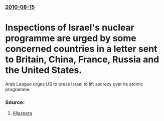 ### [2010-08-15](/news/2010/08/15/index.md)

# Inspections of Israel's nuclear programme are urged by some concerned countries in a letter sent to Britain, China, France, Russia and the United States. 

Arab League urges US to press Israel to lift secrecy over its atomic programme.


### Source:

1. [Aljazeera](http://english.aljazeera.net/news/middleeast/2010/08/201081516228402597.html)

